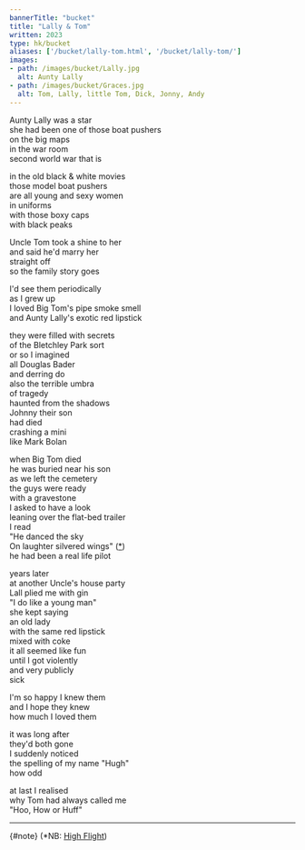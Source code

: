 ```yaml
---
bannerTitle: "bucket" 
title: "Lally & Tom"
written: 2023
type: hk/bucket
aliases: ['/bucket/lally-tom.html', '/bucket/lally-tom/']
images:
- path: /images/bucket/Lally.jpg 
  alt: Aunty Lally
- path: /images/bucket/Graces.jpg 
  alt: Tom, Lally, little Tom, Dick, Jonny, Andy
---
```


Aunty Lally was a star  
she had been one of those boat pushers  
on the big maps  
in the war room  
second world war that is  

in the old black & white movies  
those model boat pushers  
are all young and sexy women  
in uniforms  
with those boxy caps  
with black peaks 

Uncle Tom took a shine to her  
and said he'd marry her  
straight off  
so the family story goes  

I'd see them periodically  
as I grew up  
I loved Big Tom's pipe smoke smell  
and Aunty Lally's exotic red lipstick  

they were filled with secrets  
of the Bletchley Park sort  
or so I imagined  
all Douglas Bader  
and derring do  
also the terrible umbra  
of tragedy  
haunted from the shadows  
Johnny their son  
had died  
crashing a mini  
like Mark Bolan  

when Big Tom died  
he was buried near his son  
as we left the cemetery  
the guys were ready  
with a gravestone  
I asked to have a look  
leaning over the flat-bed trailer  
I read  
"He danced the sky  
On laughter silvered wings" ([*](#note))  
he had been a real life pilot  

years later  
at another Uncle's house party  
Lall plied me with gin  
"I do like a young man"  
she kept saying  
an old lady  
with the same red lipstick  
mixed with coke  
it all seemed like fun  
until I got violently  
and very publicly  
sick  

I'm so happy I knew them  
and I hope they knew  
how much I loved them  

it was long after  
they'd both gone  
I suddenly noticed  
the spelling of my name "Hugh"  
how odd  

at last I realised  
why Tom had always called me  
"Hoo, How or Huff"


---
{#note}
(*NB: [High Flight](https://www.poetryfoundation.org/poems/157986/high-flight-627d3cfb1e9b7)) 
